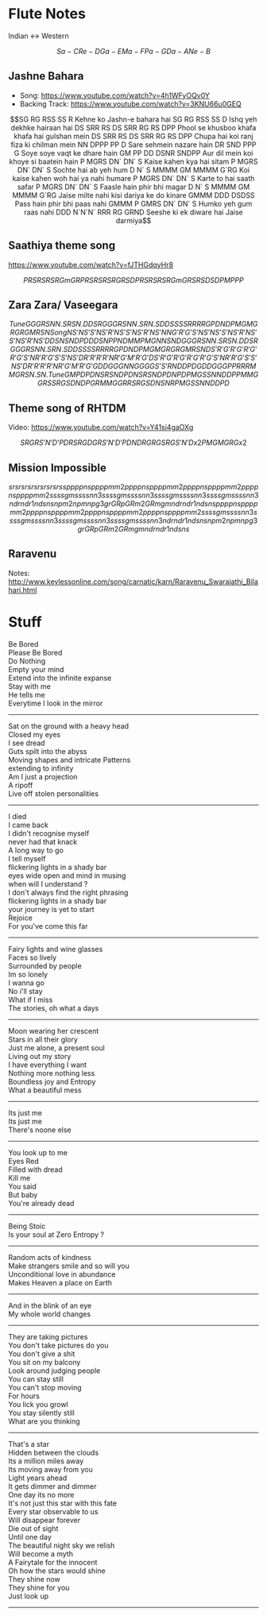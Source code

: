 
# Flute Notes

Indian <-> Western

```math
Sa- C

Re- D

Ga- E

Ma- F

Pa- G

Da- A

Ne- B
```

## Jashne Bahara

- Song: <https://www.youtube.com/watch?v=4h1WFyOQv0Y>
- Backing Track: <https://www.youtube.com/watch?v=3KNU66u0GEQ>

```math
SG RG RSS SS R
Kehne ko Jashn-e bahara hai

SG RG RSS SS D
Ishq yeh dekhke hairaan hai

DS SRR RS DS SRR RG RS DPP
Phool se khusboo khafa khafa hai gulshan mein

DS SRR RS DS SRR RG RS DPP
Chupa hai koi ranj fiza ki chilman mein


NN DPPP PP D
Sare sehmein nazare hain

DR SND PPP G
Soye soye vaqt ke dhare hain

GM PP DD DSNR SNDPP
Aur dil mein koi khoye si baatein  hain

P MGRS DN` DN` S
Kaise kahen kya hai sitam

P MGRS DN` DN` S
Sochte hai ab yeh hum

D N` S MMMM GM MMMM G`RG
Koi kaise kahen woh hai ya nahi humare

P MGRS DN` DN` S
Karte to hai saath safar

P MGRS DN` DN` S
Faasle hain phir bhi magar

D N` S MMMM GM MMMM G`RG
Jaise milte nahi kisi dariya ke do kinare

GMMM DDD DSDSS
Pass hain phir bhi paas nahi

GMMM P GMRS DN` DN` S
Humko yeh gum raas nahi

DDD N`N`N` RRR RG GRND
Seeshe ki ek diware hai Jaise darmiya
```

## Saathiya theme song

<https://www.youtube.com/watch?v=fJTHGdqyHr8>

```math
P R S R S R S 

R G m G R 

P R S R S R S 

R G R S D 

P R S R S R S 

R G m G R 

S R S D S D

P M P P P
```

## Zara Zara/ Vaseegara

```math
Tune
GGG  RSN  N.SR  SN.D

DSR  GGG  RSN  N.SR  N.SD

D SSSS   RRRR   GPDN   D   PMG   MG  RGRGM   RSN

Song
NS’   NS’   S’NS’R’NS’   S’NS’R’NS’

NN G’R’G’S’NS’ NS’

S’NS’R’NS’ S’NS’R’NS’

DD SNS N DPD

D DSNP

P NDM

M PMG

N NSN D

GGG  RSN  N.SR  SN.D

DSR  GGG  RSN  N.SR  N.SD

D SSSS   RRRR   GPDN   D   PMG   MG  RGRGM   RSN

DS’   R’G’   R’G’   R’G’  R’G’S’N

R’R’G’   S’S’NS’D   R’R’R’R’   NR’G’M’   R’G’

DS’   R’G’   R’G’   R’G’  R’G’S’N

R’R’G’   S’S’NS’D

R’R’R’R’   NR’G’M’   R’G’

GDDGG   GNNGG

GG S’S’R ND DPD

GDDGG  GPPRR

RMM   GR   SN.   SN.

Tune
GMPD 
PDN SRSND
PDN SRSND
PDN PDPMG

SS NN DD PP MM GG RS SRG

SD ND PGR
MM GG RR SRG

SD NS NR PMG
SS NN DD P D
```

## Theme song of RHTDM

Video: https://www.youtube.com/watch?v=Y41si4gaOXg

```math
SR G R S’N’D’P DR

S R GDGR S’N’D’P DND

RG RG S RG S’N’D x2
P M GMG R G x2
```

## Mission Impossible 

```math

srsrsrsrsrsrsrsrs s

p p p p n s     p p p p m m2
p p p p n s     p p p p m m2
p p p p n s     p p p p m m2
p p p p n s     p p p p m m2

s s s s g m     s s s s n n3
s s s s g m     s s s s n n3
s s s s g m     s s s s n n3
s s s s g m     s s s s n n3

ndr ndr1 nds ns
npm2 npm npg3 gr
GRp GRm2 GRm gm
ndr ndr1 nds ns

p p p p n s     p p p p m m2
p p p p n s     p p p p m m2
p p p p n s     p p p p m m2
p p p p n s     p p p p m m2

s s s s g m     s s s s n n3
s s s s g m     s s s s n n3
s s s s g m     s s s s n n3
s s s s g m     s s s s n n3

ndr ndr1 nds ns
npm2 npm npg3 gr
GRp GRm2 GRm gm
ndr ndr1 nds ns

```

## Raravenu

Notes: <http://www.keylessonline.com/song/carnatic/karn/Raravenu_Swarajathi_Bilahari.html>


# Stuff

Be Bored\
Please Be Bored\
Do Nothing\
Empty your mind\
Extend into the infinite expanse\
Stay with me\
He tells me\
Everytime I look in the mirror

----

Sat on the ground with a heavy head\
Closed my eyes\
I see dread\
Guts spilt into the abyss\
Moving shapes and intricate Patterns\
extending to infinity\
Am I just a projection\
A ripoff\
Live off stolen personalities

----
I died\
I came back\
I didn't recognise myself\
never had that knack\
A long way to go\
I tell myself\
flickering lights in a shady bar\
eyes wide open and mind in musing\
when will I understand ?\
I don't always find the right phrasing\
flickering lights in a shady bar\
your journey is yet to start\
Rejoice\
For you've come this far

----
Fairy lights and wine glasses\
Faces so lively\
Surrounded by people\
Im so lonely\
I wanna go\
No i'll stay\
What if I miss\
The stories, oh what a days

----
Moon wearing her crescent\
Stars in all their glory\
Just me alone, a present soul\
Living out my story\
I have everything I want\
Nothing more nothing less\
Boundless joy and Entropy\
What a beautiful mess

----
Its just me\
Its just me\
There's noone else

----
You look up to me\
Eyes Red\
Filled with dread\
Kill me\
You said\
But baby\
You're already dead

----

Being Stoic\
Is your soul at Zero Entropy ?

---

Random acts of kindness\
Make strangers smile and so will you\
Unconditional love in abundance\
Makes Heaven a place on Earth

---

And in the blink of an eye\
My whole world changes

---

They are taking pictures\
You don't take pictures do you\
You don't give a shit\
You sit on my balcony\
Look around judging people\
You can stay still\
You can't stop moving\
For hours\
You lick you growl\
You stay silently still\
What are you thinking

---

That's a star\
Hidden between the clouds\
Its a million miles away\
Its moving away from you\
Light years ahead\
It gets dimmer and dimmer\
One day its no more\
It's not just this star with this fate\
Every star observable to us\
Will disappear forever\
Die out of sight\
Until one day\
The beautiful night sky we relish\
Will become a myth\
A Fairytale for the innocent\
Oh how the stars would shine\
They shine now\
They shine for you\
Just look up

---